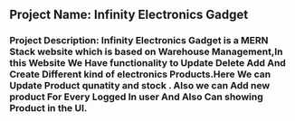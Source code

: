 ## Project Name: Infinity Electronics Gadget

### Project Description: Infinity Electronics Gadget is a MERN Stack website which is based on Warehouse Management,In this Website We Have functionality to Update Delete Add And Create Different kind of electronics Products.Here We can Update Product qunatity and stock . Also we can Add new product For Every Logged In user And Also Can showing Product in the UI.
